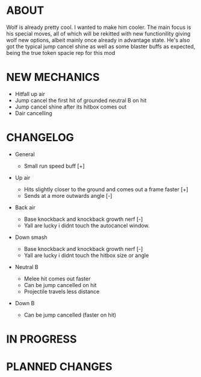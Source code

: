 # ABOUT

Wolf is already pretty cool. I wanted to make him cooler. The main focus is his special moves, all of which will be rekitted with new functionility giving wolf new options, albeit mainly once already in advantage state. He's also got the typical jump cancel shine as well as some blaster buffs as expected, being the true token spacie rep for this mod

# NEW MECHANICS

- Hitfall up air
- Jump cancel the first hit of grounded neutral B on hit
- Jump cancel shine after its hitbox comes out
- Dair cancelling

# CHANGELOG

- General
    - Small run speed buff [+]

- Up air
    - Hits slightly closer to the ground and comes out a frame faster [+]
    - Sends at a more outwards angle [-]

- Back air
    - Base knockback and knockback growth nerf [-]
    - Yall are lucky i didnt touch the autocancel window.

- Down smash
    - Base knockback and knockback growth nerf [-]
    - Yall are lucky i didnt touch the hitbox size or angle 

- Neutral B
    - Melee hit comes out faster
    - Can be jump cancelled on hit
    - Projectile travels less distance

- Down B
    - Can be jump cancelled (faster on hit)



# IN PROGRESS



# PLANNED CHANGES




